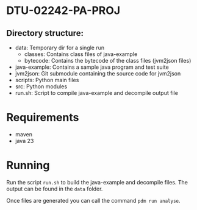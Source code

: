 # DTU-02242-PA-PROJ

## Directory structure:
- data: Temporary dir for a single run
    - classes: Contains class files of java-example
    - bytecode: Contains the bytecode of the class files (jvm2json files)
- java-example: Contains a sample java program and test suite
- jvm2json: Git submodule containing the source code for jvm2json
- scripts: Python main files
- src: Python modules
- run.sh: Script to compile java-example and decompile output file

# Requirements
- maven
- java 23

# Running

Run the script `run.sh` to build the java-example and decompile files.
The output can be found in the `data` folder.

Once files are generated you can call the command `pdm run analyse`.
